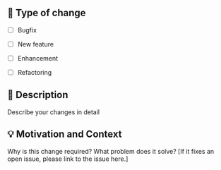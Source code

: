## :loudspeaker: Type of change
<!--- Put an `x` in the boxes that apply -->
- [ ] Bugfix
- [ ] New feature
- [ ] Enhancement
- [ ] Refactoring


## :scroll: Description
Describe your changes in detail


## :bulb: Motivation and Context
Why is this change required? What problem does it solve? 
[If it fixes an open issue, please link to the issue here.]





